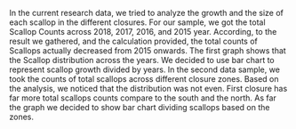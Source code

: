 In the current research data, we tried to analyze the growth and the size of each scallop in the different closures.  For our sample, we got the total Scallop Counts across 2018, 2017, 2016, and 2015 year. According, to the result we gathered, and the calculation provided, the total counts of Scallops actually decreased from 2015 onwards. The first graph shows that the Scallop distribution across the years. We decided to use bar chart to represent scallop growth divided by years.
In the second data sample, we took the counts of total scallops across different closure zones. Based on the analysis, we noticed that the distribution was not even. First closure has far more total scallops counts compare to the south and the north. As far the graph we decided to show bar chart dividing scallops based on the zones.  


